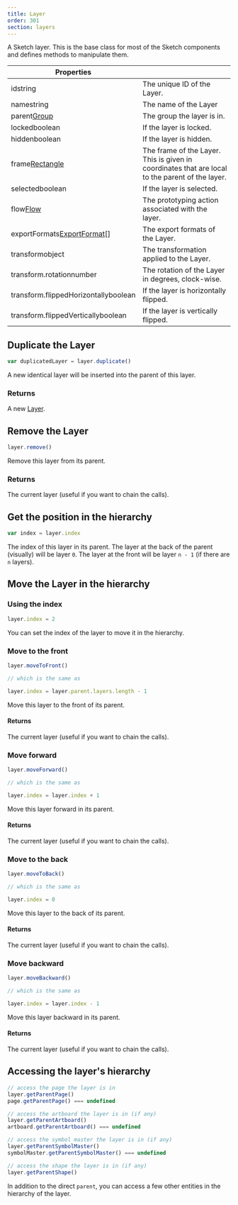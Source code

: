 ```yaml
---
title: Layer
order: 301
section: layers
---
```


A Sketch layer. This is the base class for most of the Sketch components and defines methods to manipulate them.

| Properties                                                                  |                                                                                                 |
| --------------------------------------------------------------------------- | ----------------------------------------------------------------------------------------------- |
| id<span class="arg-type">string</span>                                      | The unique ID of the Layer.                                                                     |
| name<span class="arg-type">string</span>                                    | The name of the Layer                                                                           |
| parent<span class="arg-type">[Group](#group)</span>                         | The group the layer is in.                                                                      |
| locked<span class="arg-type">boolean</span>                                 | If the layer is locked.                                                                         |
| hidden<span class="arg-type">boolean</span>                                 | If the layer is hidden.                                                                         |
| frame<span class="arg-type">[Rectangle](#rectangle)</span>                  | The frame of the Layer. This is given in coordinates that are local to the parent of the layer. |
| selected<span class="arg-type">boolean</span>                               | If the layer is selected.                                                                       |
| flow<span class="arg-type">[Flow](#flow)</span>                             | The prototyping action associated with the layer.                                               |
| exportFormats<span class="arg-type">[ExportFormat](#export-format)[]</span> | The export formats of the Layer.                                                                |
| transform<span class="arg-type">object</span>                               | The transformation applied to the Layer.                                                        |
| transform.rotation<span class="arg-type">number</span>                      | The rotation of the Layer in degrees, clock-wise.                                               |
| transform.flippedHorizontally<span class="arg-type">boolean</span>          | If the layer is horizontally flipped.                                                           |
| transform.flippedVertically<span class="arg-type">boolean</span>            | If the layer is vertically flipped.                                                             |

## Duplicate the Layer

```javascript
var duplicatedLayer = layer.duplicate()
```

A new identical layer will be inserted into the parent of this layer.

### Returns

A new [Layer](#layer).

## Remove the Layer

```javascript
layer.remove()
```

Remove this layer from its parent.

### Returns

The current layer (useful if you want to chain the calls).

## Get the position in the hierarchy

```javascript
var index = layer.index
```

The index of this layer in its parent. The layer at the back of the parent (visually) will be layer `0`. The layer at the front will be layer `n - 1` (if there are `n` layers).

## Move the Layer in the hierarchy

### Using the index

```javascript
layer.index = 2
```

You can set the index of the layer to move it in the hierarchy.

### Move to the front

```javascript
layer.moveToFront()

// which is the same as

layer.index = layer.parent.layers.length - 1
```

Move this layer to the front of its parent.

#### Returns

The current layer (useful if you want to chain the calls).

### Move forward

```javascript
layer.moveForward()

// which is the same as

layer.index = layer.index + 1
```

Move this layer forward in its parent.

#### Returns

The current layer (useful if you want to chain the calls).

### Move to the back

```javascript
layer.moveToBack()

// which is the same as

layer.index = 0
```

Move this layer to the back of its parent.

#### Returns

The current layer (useful if you want to chain the calls).

### Move backward

```javascript
layer.moveBackward()

// which is the same as

layer.index = layer.index - 1
```

Move this layer backward in its parent.

#### Returns

The current layer (useful if you want to chain the calls).

## Accessing the layer's hierarchy

```javascript
// access the page the layer is in
layer.getParentPage()
page.getParentPage() === undefined

// access the artboard the layer is in (if any)
layer.getParentArtboard()
artboard.getParentArtboard() === undefined

// access the symbol master the layer is in (if any)
layer.getParentSymbolMaster()
symbolMaster.getParentSymbolMaster() === undefined

// access the shape the layer is in (if any)
layer.getParentShape()
```

In addition to the direct `parent`, you can access a few other entities in the hierarchy of the layer.
